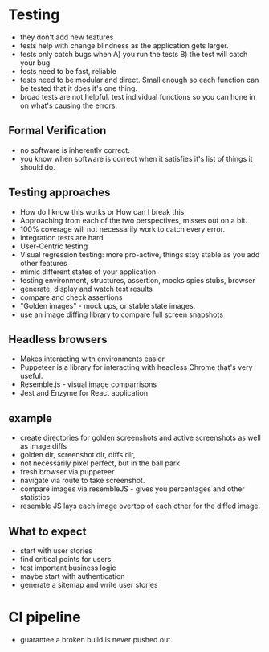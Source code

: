 # Testing

-  they don't add new features
- tests help with change blindness as the application gets larger. 
- tests only catch bugs when
A) you run the tests
B) the test will catch your bug
- tests need to be fast, reliable
- tests need to be modular and direct. Small enough so each function can be tested that it does it's one thing.
- broad tests are not helpful. test individual functions so you can hone in on what's causing the errors. 

## Formal Verification
- no software is inherently correct. 
- you know when software is correct when it satisfies it's list of things it should do. 

## Testing approaches
- How do I know this works or How can I break this. 
- Approaching from each of the two perspectives, misses out on a bit. 
- 100% coverage will not necessarily work to catch every error. 
- integration tests are hard
- User-Centric testing 
- Visual regression testing: more pro-active, things stay stable as you add other features
- mimic different states of your application. 
- testing environment, structures, assertion, mocks spies stubs, browser
- generate, display and watch test results
- compare and check assertions
- "Golden images" - mock ups, or stable state images. 
- use an image diffing library to compare full screen snapshots

## Headless browsers
- Makes interacting with environments easier
- Puppeteer is a library for interacting with headless Chrome that's very useful. 
- Resemble.js - visual image comparrisons
- Jest and Enzyme for React application

## example
- create directories for golden screenshots and active screenshots as well as image diffs
- golden dir, screenshot dir, diffs dir, 
- not necessarily pixel perfect, but in the ball park. 
- fresh browser via puppeteer
- navigate via route to take screenshot. 
- compare images via resembleJS - gives you percentages and other statistics
- resemble JS lays each image overtop of each other for the diffed image. 

## What to expect
- start with user stories 
- find critical points for users
- test important business logic
- maybe start with authentication
- generate a sitemap and write user stories

# CI pipeline
- guarantee a broken build is never pushed out. 